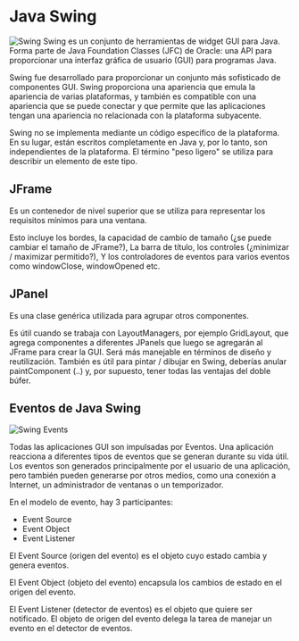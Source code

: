 # Java Swing
![Swing](https://upload.wikimedia.org/wikipedia/commons/c/cc/Gui-widgets.png)
Swing es un conjunto de herramientas de widget GUI para Java. Forma parte de Java Foundation Classes (JFC) de Oracle: una API para proporcionar una interfaz gráfica de usuario (GUI) para programas Java.

Swing fue desarrollado para proporcionar un conjunto más sofisticado de componentes GUI. Swing proporciona una apariencia que emula la apariencia de varias plataformas, y también es compatible con una apariencia que se puede conectar y que permite que las aplicaciones tengan una apariencia no relacionada con la plataforma subyacente.

Swing no se implementa mediante un código específico de la plataforma. En su lugar, están escritos completamente en Java y, por lo tanto, son independientes de la plataforma. El término "peso ligero" se utiliza para describir un elemento de este tipo.

## JFrame

Es un contenedor de nivel superior que se utiliza para representar los requisitos mínimos para una ventana. 

Esto incluye los bordes, la capacidad de cambio de tamaño (¿se puede cambiar el tamaño de JFrame?), La barra de título, los controles (¿minimizar / maximizar permitido?), Y los controladores de eventos para varios eventos como windowClose, windowOpened etc.


## JPanel

Es una clase genérica utilizada para agrupar otros componentes.

Es útil cuando se trabaja con LayoutManagers, por ejemplo GridLayout, que agrega componentes a diferentes JPanels que luego se agregarán al JFrame para crear la GUI. Será más manejable en términos de diseño y reutilización.
También es útil para pintar / dibujar en Swing, deberías anular paintComponent (..) y, por supuesto, tener todas las ventajas del doble búfer.


## Eventos de Java Swing
![Swing Events](https://docs.oracle.com/javase/tutorial/figures/uiswing/events/2eventsource.gif)

Todas las aplicaciones GUI son impulsadas por Eventos. Una aplicación reacciona a diferentes tipos de eventos que se generan durante su vida útil. Los eventos son generados principalmente por el usuario de una aplicación, pero también pueden generarse por otros medios, como una conexión a Internet, un administrador de ventanas o un temporizador.

En el modelo de evento, hay 3 participantes:

* Event Source
* Event Object
* Event Listener

El Event Source (origen del evento) es el objeto cuyo estado cambia y genera eventos. 

El Event Object (objeto del evento) encapsula los cambios de estado en el origen del evento. 

El Event Listener (detector de eventos) es el objeto que quiere ser notificado. El objeto de origen del evento delega la tarea de manejar un evento en el detector de eventos.